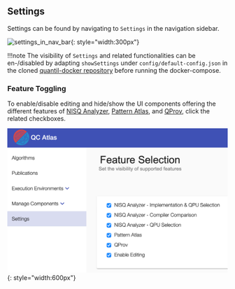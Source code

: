 ## Settings
Settings can be found by navigating to `Settings` in the navigation sidebar.

![settings_in_nav_bar](../images/settings/settings-nav.png){: style="width:300px"}

!!!note 
    The visibility of `Settings` and related functionalities can be en-/disabled by adapting `showSettings` under `config/default-config.json` in the cloned [quantil-docker repository](https://github.com/UST-QuAntiL/quantil-docker) before running the docker-compose.
### Feature Toggling

To enable/disable editing and hide/show the UI components offering the different features of [NISQ Analyzer](../nisq-analyzer.md), [Pattern Atlas](../qc-atlas/pattern-relation-type.md), and [QProv](../qprov.md), click the related checkboxes.

![settings_feature_toggling](../images/settings/feature-toggling.png){: style="width:600px"}